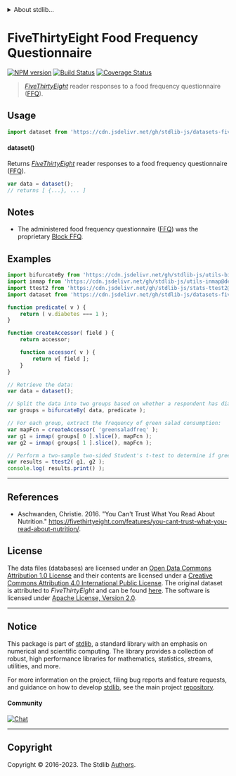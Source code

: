 <!--

@license Apache-2.0

Copyright (c) 2019 The Stdlib Authors.

Licensed under the Apache License, Version 2.0 (the "License");
you may not use this file except in compliance with the License.
You may obtain a copy of the License at

   http://www.apache.org/licenses/LICENSE-2.0

Unless required by applicable law or agreed to in writing, software
distributed under the License is distributed on an "AS IS" BASIS,
WITHOUT WARRANTIES OR CONDITIONS OF ANY KIND, either express or implied.
See the License for the specific language governing permissions and
limitations under the License.

-->


<details>
  <summary>
    About stdlib...
  </summary>
  <p>We believe in a future in which the web is a preferred environment for numerical computation. To help realize this future, we've built stdlib. stdlib is a standard library, with an emphasis on numerical and scientific computation, written in JavaScript (and C) for execution in browsers and in Node.js.</p>
  <p>The library is fully decomposable, being architected in such a way that you can swap out and mix and match APIs and functionality to cater to your exact preferences and use cases.</p>
  <p>When you use stdlib, you can be absolutely certain that you are using the most thorough, rigorous, well-written, studied, documented, tested, measured, and high-quality code out there.</p>
  <p>To join us in bringing numerical computing to the web, get started by checking us out on <a href="https://github.com/stdlib-js/stdlib">GitHub</a>, and please consider <a href="https://opencollective.com/stdlib">financially supporting stdlib</a>. We greatly appreciate your continued support!</p>
</details>

# FiveThirtyEight Food Frequency Questionnaire

[![NPM version][npm-image]][npm-url] [![Build Status][test-image]][test-url] [![Coverage Status][coverage-image]][coverage-url] <!-- [![dependencies][dependencies-image]][dependencies-url] -->

> [_FiveThirtyEight_][fivethirtyeight-nutrition-studies] reader responses to a food frequency questionnaire ([FFQ][ffq]).



<section class="usage">

## Usage

```javascript
import dataset from 'https://cdn.jsdelivr.net/gh/stdlib-js/datasets-fivethirtyeight-ffq@deno/mod.js';
```

#### dataset()

Returns [_FiveThirtyEight_][fivethirtyeight-nutrition-studies] reader responses to a food frequency questionnaire ([FFQ][ffq]).

```javascript
var data = dataset();
// returns [ {...}, ... ]
```

</section>

<!-- /.usage -->

<section class="notes">

## Notes

-   The administered food frequency questionnaire ([FFQ][ffq]) was the proprietary [Block FFQ][block-ffq].

</section>

<!-- /.examples -->

<section class="examples">

## Examples

<!-- eslint no-undef: "error" -->

```javascript
import bifurcateBy from 'https://cdn.jsdelivr.net/gh/stdlib-js/utils-bifurcate-by@deno/mod.js';
import inmap from 'https://cdn.jsdelivr.net/gh/stdlib-js/utils-inmap@deno/mod.js';
import ttest2 from 'https://cdn.jsdelivr.net/gh/stdlib-js/stats-ttest2@deno/mod.js';
import dataset from 'https://cdn.jsdelivr.net/gh/stdlib-js/datasets-fivethirtyeight-ffq@deno/mod.js';

function predicate( v ) {
    return ( v.diabetes === 1 );
}

function createAccessor( field ) {
    return accessor;

    function accessor( v ) {
        return v[ field ];
    }
}

// Retrieve the data:
var data = dataset();

// Split the data into two groups based on whether a respondent has diabetes:
var groups = bifurcateBy( data, predicate );

// For each group, extract the frequency of green salad consumption:
var mapFcn = createAccessor( 'greensaladfreq' );
var g1 = inmap( groups[ 0 ].slice(), mapFcn );
var g2 = inmap( groups[ 1 ].slice(), mapFcn );

// Perform a two-sample two-sided Student's t-test to determine if green salad consumption is different between the two groups:
var results = ttest2( g1, g2 );
console.log( results.print() );
```

</section>

<!-- /.examples -->



* * *

<section class="references">

## References

-   Aschwanden, Christie. 2016. "You Can't Trust What You Read About Nutrition." <https://fivethirtyeight.com/features/you-cant-trust-what-you-read-about-nutrition/>.

</section>

<!-- /.references -->

<!-- <license> -->

## License

The data files (databases) are licensed under an [Open Data Commons Attribution 1.0 License][odc-by-1.0] and their contents are licensed under a [Creative Commons Attribution 4.0 International Public License][cc-by-4.0]. The original dataset is attributed to _FiveThirtyEight_ and can be found [here][fivethirtyeight-nutrition-studies]. The software is licensed under [Apache License, Version 2.0][apache-license].

<!-- </license> -->

<!-- Section for related `stdlib` packages. Do not manually edit this section, as it is automatically populated. -->

<section class="related">

</section>

<!-- /.related -->

<!-- Section for all links. Make sure to keep an empty line after the `section` element and another before the `/section` close. -->


<section class="main-repo" >

* * *

## Notice

This package is part of [stdlib][stdlib], a standard library with an emphasis on numerical and scientific computing. The library provides a collection of robust, high performance libraries for mathematics, statistics, streams, utilities, and more.

For more information on the project, filing bug reports and feature requests, and guidance on how to develop [stdlib][stdlib], see the main project [repository][stdlib].

#### Community

[![Chat][chat-image]][chat-url]

---

## Copyright

Copyright &copy; 2016-2023. The Stdlib [Authors][stdlib-authors].

</section>

<!-- /.stdlib -->

<!-- Section for all links. Make sure to keep an empty line after the `section` element and another before the `/section` close. -->

<section class="links">

[npm-image]: http://img.shields.io/npm/v/@stdlib/datasets-fivethirtyeight-ffq.svg
[npm-url]: https://npmjs.org/package/@stdlib/datasets-fivethirtyeight-ffq

[test-image]: https://github.com/stdlib-js/datasets-fivethirtyeight-ffq/actions/workflows/test.yml/badge.svg?branch=main
[test-url]: https://github.com/stdlib-js/datasets-fivethirtyeight-ffq/actions/workflows/test.yml?query=branch:main

[coverage-image]: https://img.shields.io/codecov/c/github/stdlib-js/datasets-fivethirtyeight-ffq/main.svg
[coverage-url]: https://codecov.io/github/stdlib-js/datasets-fivethirtyeight-ffq?branch=main

<!--

[dependencies-image]: https://img.shields.io/david/stdlib-js/datasets-fivethirtyeight-ffq.svg
[dependencies-url]: https://david-dm.org/stdlib-js/datasets-fivethirtyeight-ffq/main

-->

[chat-image]: https://img.shields.io/gitter/room/stdlib-js/stdlib.svg
[chat-url]: https://app.gitter.im/#/room/#stdlib-js_stdlib:gitter.im

[stdlib]: https://github.com/stdlib-js/stdlib

[stdlib-authors]: https://github.com/stdlib-js/stdlib/graphs/contributors

[cli-section]: https://github.com/stdlib-js/datasets-fivethirtyeight-ffq#cli
[cli-url]: https://github.com/stdlib-js/datasets-fivethirtyeight-ffq/tree/cli
[@stdlib/datasets-fivethirtyeight-ffq]: https://github.com/stdlib-js/datasets-fivethirtyeight-ffq/tree/main

[umd]: https://github.com/umdjs/umd
[es-module]: https://developer.mozilla.org/en-US/docs/Web/JavaScript/Guide/Modules

[deno-url]: https://github.com/stdlib-js/datasets-fivethirtyeight-ffq/tree/deno
[umd-url]: https://github.com/stdlib-js/datasets-fivethirtyeight-ffq/tree/umd
[esm-url]: https://github.com/stdlib-js/datasets-fivethirtyeight-ffq/tree/esm
[branches-url]: https://github.com/stdlib-js/datasets-fivethirtyeight-ffq/blob/main/branches.md

[odc-by-1.0]: http://opendatacommons.org/licenses/by/1.0/

[cc-by-4.0]: http://creativecommons.org/licenses/by/4.0/

[apache-license]: https://www.apache.org/licenses/LICENSE-2.0

[csv]: https://tools.ietf.org/html/rfc4180

[fivethirtyeight-nutrition-studies]: https://fivethirtyeight.com/features/you-cant-trust-what-you-read-about-nutrition/

[block-ffq]: https://nutritionquest.com/assessment/list-of-questionnaires-and-screeners/

[ffq]: https://en.wikipedia.org/wiki/Food_frequency_questionnaire

</section>

<!-- /.links -->
